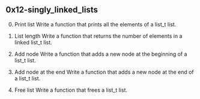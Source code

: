 ## 0x12-singly_linked_lists ##

0. Print list
 Write a function that prints all the elements of a list_t list.

1. List length
Write a function that returns the number of elements in a linked list_t list.

2. Add node
Write a function that adds a new node at the beginning of a list_t list.
3. Add node at the end
Write a function that adds a new node at the end of a list_t list.

4. Free list
Write a function that frees a list_t list.

